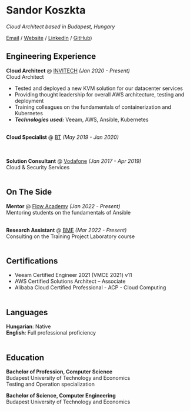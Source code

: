 # Sandor Koszkta

_Cloud Architect based in Budapest, Hungary_ <br>

[Email](mailto:sandor.kosztka@gmail.com) / [Website](https://ksztk.hu/) / [LinkedIn](https://www.linkedin.com/in/kosztkas/) / [GitHub](https://github.com/kosztkas/))

## Engineering Experience

**Cloud Architect** @ [INVITECH](https://invitech.hu/) _(Jan 2020 - Present)_ <br>
Cloud Architect
  - Tested and deployed a new KVM solution for our datacenter services
  - Providing thought leadership for overall AWS architecture, testing and deployment
  - Training colleagues on the fundamentals of containerization and Kubernetes
  - **_Technologies used:_** Veeam, AWS, Ansible, Kubernetes
<br><br>

**Cloud Specialist** @ [BT](https://bt.com/) _(May 2019 - Jan 2020)_ <br>
<br><br>

**Solution Consultant** @ [Vodafone](https://www.vodafone.com/) _(Jan 2017 - Apr 2019)_ <br>
Cloud & Security Services
<br><br>

## On The Side

**Mentor** @ [Flow Academy](https://www.flowacademy.hu//) _(Jan 2022 - Present)_ <br>
Mentoring students on the fundamentals of Ansible
<br><br>

**Research Assistant** @ [BME](https://www.bme.hu//) _(Mar 2022 - Present)_ <br>
 Consulting on the Training Project Laboratory course
<br><br>
        
## Certifications
 - Veeam Certified Engineer 2021 (VMCE 2021) v11
 - AWS Certified Solutions Architect – Associate
 - Alibaba Cloud Certified Professional - ACP - Cloud Computing
<br><br>

## Languages
**Hungarian**: Native <br>
**English**: Full professional proficiency
<br><br>

## Education
**Bachelor of Profession, Computer Science** <br>
Budapest University of Technology and Economics <br>
Testing and Operation specialization

**Bachelor of Science, Computer Engineering** <br>
Budapest University of Technology and Economics <br>

<br><br>



